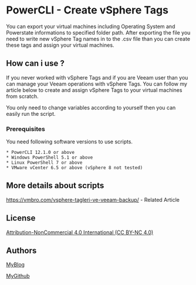 # PowerCLI - Create vSphere Tags
You can export your virtual machines including Operating System and Powerstate informations to specified folder path. After exporting the file you need to write new vSphere Tag names in to the .csv file than you can create these tags and assign your virtual machines.

## How can i use ?
If you never worked with vSphere Tags and if you are Veeam user than you can manage your Veeam operations with vSphere Tags. You can follow my article below to create and assign vSphere Tags to your virtual machines from scratch.



You only need to change variables according to yourself then you can easily run the script.

### Prerequisites

You need following software versions to use scripts.

```
* PowerCLI 12.1.0 or above
* Windows PowerShell 5.1 or above
* Linux PowerShell 7 or above
* VMware vCenter 6.5 or above (vSphere 8 not tested)
```

## More details about scripts

https://vmbro.com/vsphere-tagleri-ve-veeam-backup/ - Related Article


## License

[Attribution-NonCommercial 4.0 International (CC BY-NC 4.0)](https://creativecommons.org/licenses/by-nc/4.0/)

## Authors


[MyBlog](https://vmbro.com/)

[MyGithub](https://github.com/vmbro)





